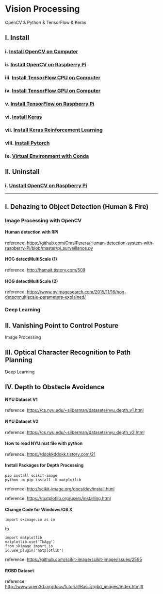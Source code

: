 # Vision Processing
OpenCV & Python & TensorFlow & Keras

## I. Install
### i.    [Install OpenCV on Computer](https://github.com/inyong37/Vision/blob/master/Install/OpenCV-Computer.md)
### ii.   [Install OpenCV on Raspberry Pi](https://github.com/inyong37/Vision/blob/master/Install/OpenCV-RaspberryPi.md)
### iii.  [Install TensorFlow CPU on Computer](https://github.com/inyong37/Vision/blob/master/Install/TensorFlow-Computer-CPU.md)
### iv.   [Install TensorFlow GPU on Computer](https://github.com/inyong37/Vision/blob/master/Install/TensorFlow-Computer-GPU.md)
### v.    [Install TensorFlow on Raspberry Pi](https://github.com/inyong37/Vision/blob/master/Install/TensorFlow-RaspberryPi.md)
### vi.   [Install Keras](https://github.com/inyong37/Vision/blob/master/Install/Keras.md)
### vii.  [Install Keras Reinforcement Learning](https://github.com/inyong37/Vision/blob/master/Install/Keras-ReinforcementLearning.md)
### viii. [Install Pytorch](https://github.com/inyong37/Vision/blob/master/Install/Pytorch.md)
### ix. [Virtual Environment with Conda](https://github.com/inyong37/Vision/blob/master/Install/Virtual-Environment_conda.md)

## II. Uninstall
### i.    [Unstall OpenCV on Raspberry Pi](https://github.com/inyong37/Vision/blob/master/Uninstall/OpenCV-RaspberryPi.md)

----------

## I. Dehazing to Object Detection (Human & Fire)
### Image Processing with OpenCV
#### Human detection with RPi
reference: https://github.com/OmalPerera/Human-detection-system-with-raspberry-Pi/blob/master/pi_surveillance.py
#### HOG detectMultiScale (1)
reference: http://hamait.tistory.com/509
#### HOG detectMultiScale (2)
reference: https://www.pyimagesearch.com/2015/11/16/hog-detectmultiscale-parameters-explained/
### Deep Learning

## II. Vanishing Point to Control Posture
Image Processing

## III. Optical Character Recognition to Path Planning
Deep Learning

## IV. Depth to Obstacle Avoidance
#### NYU Dataset V1
reference: https://cs.nyu.edu/~silberman/datasets/nyu_depth_v1.html
#### NYU Dataset V2
reference: https://cs.nyu.edu/~silberman/datasets/nyu_depth_v2.html
#### How to read NYU mat file with python
reference: https://ddokkddokk.tistory.com/21
#### Install Packages for Depth Processing
```
pip install scikit-image
python -m pip install -U matplotlib
```
reference: http://scikit-image.org/docs/dev/install.html

reference: https://matplotlib.org/users/installing.html
#### Change Code for Windows/OS X
```
import skimage.io as io
```
to 
```
import matplotlib
matplotlib.use('TkAgg')
from skimage import io
io.use_plugin('matplotlib')
```
reference: https://github.com/scikit-image/scikit-image/issues/2595
#### RGBD Dataset
reference: http://www.open3d.org/docs/tutorial/Basic/rgbd_images/index.html#
